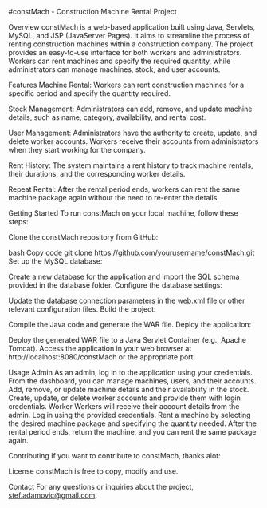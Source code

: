#constMach - Construction Machine Rental Project

Overview
constMach is a web-based application built using Java, Servlets, MySQL, and JSP (JavaServer Pages). It aims to streamline the process of renting construction machines within a construction company. The project provides an easy-to-use interface for both workers and administrators. Workers can rent machines and specify the required quantity, while administrators can manage machines, stock, and user accounts.

Features
Machine Rental: Workers can rent construction machines for a specific period and specify the quantity required.

Stock Management: Administrators can add, remove, and update machine details, such as name, category, availability, and rental cost.

User Management: Administrators have the authority to create, update, and delete worker accounts. Workers receive their accounts from administrators when they start working for the company.

Rent History: The system maintains a rent history to track machine rentals, their durations, and the corresponding worker details.

Repeat Rental: After the rental period ends, workers can rent the same machine package again without the need to re-enter the details.

Getting Started
To run constMach on your local machine, follow these steps:

Clone the constMach repository from GitHub:

bash
Copy code
git clone https://github.com/yourusername/constMach.git
Set up the MySQL database:

Create a new database for the application and import the SQL schema provided in the database folder.
Configure the database settings:

Update the database connection parameters in the web.xml file or other relevant configuration files.
Build the project:

Compile the Java code and generate the WAR file.
Deploy the application:

Deploy the generated WAR file to a Java Servlet Container (e.g., Apache Tomcat).
Access the application in your web browser at http://localhost:8080/constMach or the appropriate port.

Usage
Admin
As an admin, log in to the application using your credentials.
From the dashboard, you can manage machines, users, and their accounts.
Add, remove, or update machine details and their availability in the stock.
Create, update, or delete worker accounts and provide them with login credentials.
Worker
Workers will receive their account details from the admin.
Log in using the provided credentials.
Rent a machine by selecting the desired machine package and specifying the quantity needed.
After the rental period ends, return the machine, and you can rent the same package again.

Contributing
If you want to contribute to constMach, thanks alot:

License
constMach is free to copy, modify and use.

Contact
For any questions or inquiries about the project, stef.adamovic@gmail.com.

